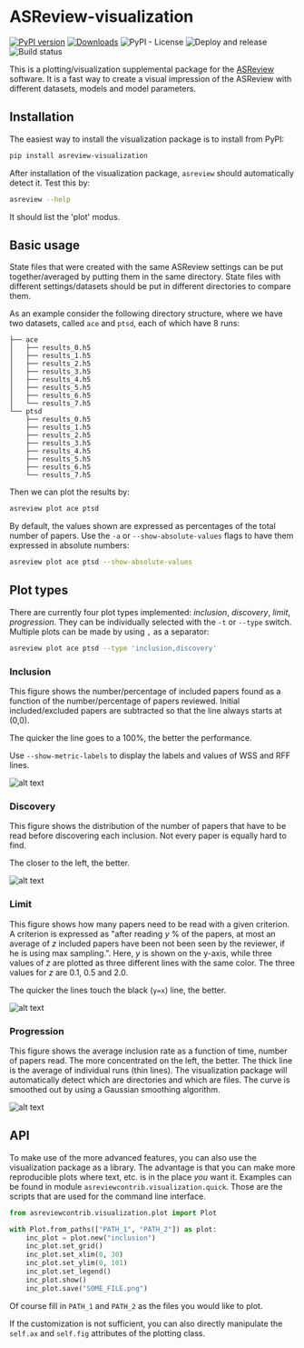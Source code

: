 # ASReview-visualization

[![PyPI version](https://badge.fury.io/py/asreview-visualization.svg)](https://badge.fury.io/py/asreview-visualization) [![Downloads](https://pepy.tech/badge/asreview-visualization)](https://pepy.tech/project/asreview-visualization) ![PyPI - License](https://img.shields.io/pypi/l/asreview-visualization) ![Deploy and release](https://github.com/asreview/asreview-visualization/workflows/Deploy%20and%20release/badge.svg) ![Build status](https://github.com/asreview/asreview-visualization/workflows/test-suite/badge.svg)

This is a plotting/visualization supplemental package for the
[ASReview](https://github.com/asreview/asreview) software. It is a fast way to
create a visual impression of the ASReview with different datasets, models and
model parameters.

## Installation

The easiest way to install the visualization package is to install from PyPI:

``` bash
pip install asreview-visualization
```

After installation of the visualization package, `asreview` should automatically
detect it. Test this by:

```bash
asreview --help
```

It should list the 'plot' modus.

## Basic usage

State files that were created with the same ASReview settings can be put
together/averaged by putting them in the same directory. State files with
different settings/datasets should be put in different directories to compare
them.

As an example consider the following directory structure, where we have two
datasets, called `ace` and `ptsd`, each of which have 8 runs:

```
├── ace
│   ├── results_0.h5
│   ├── results_1.h5
│   ├── results_2.h5
│   ├── results_3.h5
│   ├── results_4.h5
│   ├── results_5.h5
│   ├── results_6.h5
│   └── results_7.h5
└── ptsd
    ├── results_0.h5
    ├── results_1.h5
    ├── results_2.h5
    ├── results_3.h5
    ├── results_4.h5
    ├── results_5.h5
    ├── results_6.h5
    └── results_7.h5
```

Then we can plot the results by:

```bash
asreview plot ace ptsd
```

By default, the values shown are expressed as percentages of the total number of papers. Use the
`-a` or `--show-absolute-values` flags to have them expressed in absolute numbers:

```bash
asreview plot ace ptsd --show-absolute-values
```


## Plot types

There are currently four plot types implemented: _inclusion_, _discovery_,
_limit_, _progression_. They can be individually selected with the `-t` or
`--type` switch. Multiple plots can be made by using `,` as a separator:

```bash
asreview plot ace ptsd --type 'inclusion,discovery'
```

### Inclusion

This figure shows the number/percentage of included papers found as a function
of the number/percentage of papers reviewed. Initial included/excluded papers
are subtracted so that the line always starts at (0,0).

The quicker the line goes to a 100%, the better the performance.

Use `--show-metric-labels` to display the labels and values of WSS and RFF
lines.

![alt text](https://github.com/msdslab/asreview-visualization/blob/master/docs/inclusions.png?raw=true "Inclusions")

### Discovery

This figure shows the distribution of the number of papers that have to be
read before discovering each inclusion. Not every paper is equally hard to
find.

The closer to the left, the better.

![alt text](https://github.com/msdslab/asreview-visualization/blob/master/docs/discovery.png?raw=true "Discovery")


### Limit

This figure shows how many papers need to be read with a given criterion. A
criterion is expressed as "after reading _y_ % of the papers, at most an
average of _z_ included papers have been not been seen by the reviewer, if he
is using max sampling.". Here, _y_ is shown on the y-axis, while three values
of _z_ are plotted as three different lines with the same color. The three
values for _z_ are 0.1, 0.5 and 2.0.

The quicker the lines touch the black (`y=x`) line, the better.

![alt text](https://github.com/msdslab/asreview-visualization/blob/master/docs/limits.png?raw=true "Limits")

### Progression

This figure shows the average inclusion rate as a function of time, number of
papers read. The more concentrated on the left, the better. The thick line is
the average of individual runs (thin lines). The visualization package will
automatically detect which are directories and which are files. The curve is
smoothed out by using a Gaussian smoothing algorithm.

![alt text](https://github.com/msdslab/asreview-visualization/blob/master/docs/progression.png?raw=true "Progression")


## API

To make use of the more advanced features, you can also use the visualization
package as a library. The advantage is that you can make more reproducible
plots where text, etc. is in the place *you* want it. Examples can be found in
module `asreviewcontrib.visualization.quick`. Those are the scripts that are
used for the command line interface.

```python
from asreviewcontrib.visualization.plot import Plot

with Plot.from_paths(["PATH_1", "PATH_2"]) as plot:
	inc_plot = plot.new("inclusion")
	inc_plot.set_grid()
	inc_plot.set_xlim(0, 30)
	inc_plot.set_ylim(0, 101)
	inc_plot.set_legend()
	inc_plot.show()
	inc_plot.save("SOME_FILE.png")
```

Of course fill in `PATH_1` and `PATH_2` as the files you would like to plot.

If the customization is not sufficient, you can also directly manipulate the
`self.ax` and `self.fig` attributes of the plotting class.
